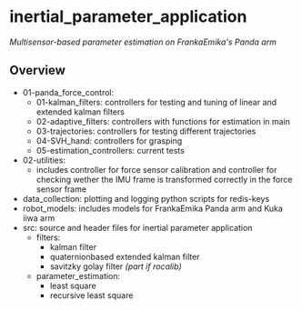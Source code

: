 # inertial_parameter_application
*Multisensor-based parameter estimation on FrankaEmika's Panda arm*
## Overview

* 01-panda_force_control:
  * 01-kalman_filters: controllers for testing and tuning of linear and extended kalman filters
  * 02-adaptive_filters: controllers with functions for estimation in main
  * 03-trajectories: controllers for testing different trajectories
  * 04-SVH_hand: controllers for grasping
  * 05-estimation_controllers: current tests
* 02-utilities: 
  * includes controller for force sensor calibration and controller for checking wether the IMU frame is transformed correctly in the force sensor frame
* data_collection: plotting and logging python scripts for redis-keys
* robot_models: includes models for FrankaEmika Panda arm and Kuka iiwa arm
* src: source and header files for inertial parameter application
   * filters: 
     * kalman filter
     * quaternionbased extended kalman filter
     * savitzky golay filter *(part if rocalib)*
  * parameter_estimation: 
    * least square 
    * recursive least square


